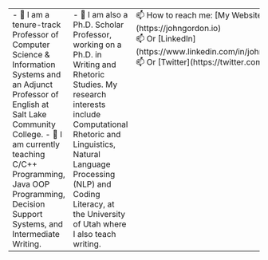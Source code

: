 <table>
  <tr>
    <td valign="top" width="33%">
      - 🔭 I am a tenure-track Professor of Computer Science & Information Systems and an Adjunct Professor of English at Salt Lake Community College.
      - 🌱 I am currently teaching C/C++ Programming, Java OOP Programming, Decision Support Systems, and Intermediate Writing.
    </td>
    <td valign="top" width="34%">
      - 🌱 I am also a Ph.D. Scholar Professor, working on a Ph.D. in Writing and Rhetoric Studies. My research interests include Computational Rhetoric and Linguistics, Natural Language Processing (NLP) and Coding Literacy, at the University of Utah where I also teach writing. 
    </td>
    <td valign="top" width="33%">
📫 How to reach me: [My Website](https://johngordon.io)<br>
📫 Or [LinkedIn](https://www.linkedin.com/in/johncalvingordon/)
📫 Or [Twitter](https://twitter.com/ProfJGordon)
    </td>
  </tr>
</table>
